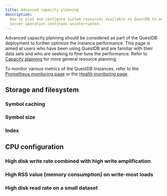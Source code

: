 ```yaml
---
title: Advanced capacity planning
description:
  How to plan and configure system resources available to QuestDB to ensure that
  server operation continues uninterrupted.
---
```


Advanced capacity planning should be considered as part of the QuestDB
deployment to further optimize the instance performance. This page is aimed at
users who have been using QuestDB and are familiar with their data sets and who
are seeking to fine-tune the performance. Refer to
[Capacity planning](/docs/operations/capacity-planning/) for more general
resource planning.

To monitor various metrics of the QuestDB instances, refer to the
[Prometheus monitoring page](/docs/third-party-tools/prometheus/) or the
[Health monitoring page](/docs/operations/health-monitoring/).

## Storage and filesystem

### Symbol caching

### Symbol size

### Index

## CPU configuration

### High disk write rate combined with high write amplification

### High RSS value (memory consumption) on write-most loads

### High disk read rate on a small dataset
